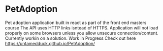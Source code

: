 # PetAdoption
Pet adoption application built in react as part of the front end masters course
The API uses HTTP links isntead of HTTPS. Application will not load properly on some browsers unless you allow unsecure connection/content. Currently workin on a solution.
Work in Progress
Check out here  https://untamedduck.github.io/PetAdoption/
